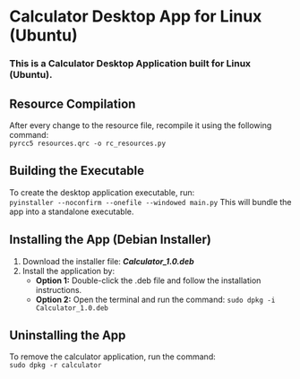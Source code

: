 # Calculator Desktop App for Linux (Ubuntu)
### This is a Calculator Desktop Application built for Linux (Ubuntu).  
## Resource Compilation  
After every change to the resource file, recompile it using the following command:  
`pyrcc5 resources.qrc -o rc_resources.py`  
## Building the Executable  
To create the desktop application executable, run:  
`pyinstaller --noconfirm --onefile --windowed main.py`
This will bundle the app into a standalone executable.  
## Installing the App (Debian Installer)
1. Download the installer file: ***Calculator_1.0.deb***
2. Install the application by:
   - **Option 1:** Double-click the .deb file and follow the installation instructions.
   - **Option 2:** Open the terminal and run the command:
     `sudo dpkg -i Calculator_1.0.deb`
## Uninstalling the App
To remove the calculator application, run the command:  
`sudo dpkg -r calculator`

